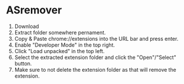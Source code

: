 # ASremover
1. Download
2. Extract folder somewhere pernament.
3. Copy & Paste chrome://extensions into the URL bar and press enter.
4. Enable "Developer Mode" in the top right.
5. Click "Load unpacked" in the top left.
6. Select the extracted extension folder and click the "Open"/"Select" button.
7. Make sure to not delete the extension folder as that will remove the extension.